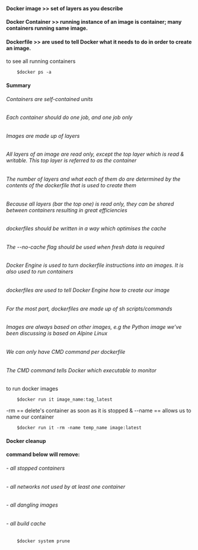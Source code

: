
#### Docker image >> set of layers as you describe
#### Docker Container >> running instance of an image is container; many containers running same image.
#### Dockerfile >> are  used to tell Docker what it needs to do in order to create an image.


to see all running containers
     
        $docker ps -a


#### Summary
######    Containers are self-contained units
######    Each container should do one job, and one job only
######    Images are made up of layers
######    All layers of an image are read only, except the top layer which is read & writable. This top layer is referred to as the container
######    The number of layers and what each of them do are determined by the contents of the dockerfile that is used to create them
######    Because all layers (bar the top one) is read only, they can be shared between containers resulting in great efficiencies
######    dockerfiles should be written in a way which optimises the cache
######    The --no-cache flag should be used when fresh data is required
######    Docker Engine is used to turn  dockerfile instructions into an images. It is also used to run containers

######    dockerfiles are used to tell Docker Engine how to create our image
######    For the most part, dockerfiles are made up of sh scripts/commands
######    Images are always based on other images, e.g the Python image we’ve been discussing is based on Alpine Linux
######    We can only have CMD command per dockerfile
######    The CMD command tells Docker which executable to monitor


to run docker images

        $docker run it image_name:tag_latest

-rm ==  delete's container as soon as it is stopped & --name == allows us to name our container

        $docker run it -rm -name temp_name image:latest


#### Docker cleanup

#### command below will remove:
###### - all stopped containers
###### - all networks not used by at least one container
###### - all dangling images
###### - all build cache

        $docker system prune
